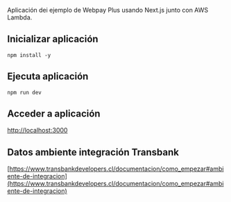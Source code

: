 Aplicación dei ejemplo de Webpay Plus usando Next.js junto con AWS Lambda.
## Inicializar aplicación
    npm install -y
## Ejecuta aplicación
    npm run dev
## Acceder a aplicación
 [http://localhost:3000](http://localhost:3000)
## Datos ambiente integración Transbank
[https://www.transbankdevelopers.cl/documentacion/como_empezar#ambiente-de-integracion](https://www.transbankdevelopers.cl/documentacion/como_empezar#ambiente-de-integracion)
